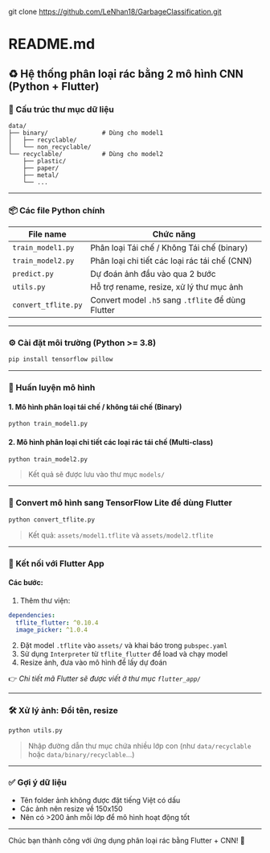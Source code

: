 git clone https://github.com/LeNhan18/GarbageClassification.git
# README.md

## ♻️ Hệ thống phân loại rác bằng 2 mô hình CNN (Python + Flutter)

### 📁 Cấu trúc thư mục dữ liệu
```
data/
├── binary/               # Dùng cho model1
│   ├── recyclable/
│   └── non_recyclable/
└── recyclable/           # Dùng cho model2
    ├── plastic/
    ├── paper/
    ├── metal/
    └── ...
```

---

### 📦 Các file Python chính

| File name         | Chức năng                                      |
|-------------------|------------------------------------------------|
| `train_model1.py` | Phân loại Tái chế / Không Tái chế (binary)    |
| `train_model2.py` | Phân loại chi tiết các loại rác tái chế (CNN) |
| `predict.py`      | Dự đoán ảnh đầu vào qua 2 bước                 |
| `utils.py`        | Hỗ trợ rename, resize, xử lý thư mục ảnh       |
| `convert_tflite.py` | Convert model `.h5` sang `.tflite` để dùng Flutter |

---

### ⚙️ Cài đặt môi trường (Python >= 3.8)
```bash
pip install tensorflow pillow
```

---

### 🧠 Huấn luyện mô hình
#### 1. Mô hình phân loại tái chế / không tái chế (Binary)
```bash
python train_model1.py
```
#### 2. Mô hình phân loại chi tiết các loại rác tái chế (Multi-class)
```bash
python train_model2.py
```
> Kết quả sẽ được lưu vào thư mục `models/`

---

### 🔄 Convert mô hình sang TensorFlow Lite để dùng Flutter
```bash
python convert_tflite.py
```
> Kết quả: `assets/model1.tflite` và `assets/model2.tflite`

---

### 📱 Kết nối với Flutter App
#### Các bước:
1. Thêm thư viện:
```yaml
dependencies:
  tflite_flutter: ^0.10.4
  image_picker: ^1.0.4
```
2. Đặt model `.tflite` vào `assets/` và khai báo trong `pubspec.yaml`
3. Sử dụng `Interpreter` từ `tflite_flutter` để load và chạy model
4. Resize ảnh, đưa vào mô hình để lấy dự đoán

👉 *Chi tiết mã Flutter sẽ được viết ở thư mục `flutter_app/`*

---

### 🛠️ Xử lý ảnh: Đổi tên, resize
```bash
python utils.py
```
> Nhập đường dẫn thư mục chứa nhiều lớp con (như `data/recyclable` hoặc `data/binary/recyclable`...)

---

### ✅ Gợi ý dữ liệu
- Tên folder ảnh không được đặt tiếng Việt có dấu
- Các ảnh nên resize về 150x150
- Nên có >200 ảnh mỗi lớp để mô hình hoạt động tốt

---

Chúc bạn thành công với ứng dụng phân loại rác bằng Flutter + CNN! 🚀
